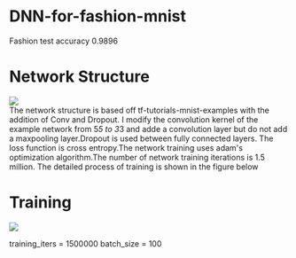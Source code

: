 # DNN-for-fashion-mnist
Fashion test accuracy 0.9896

# Network Structure

![](https://github.com/SrCMpink/HelloWorld/blob/master/DNN-net1.png)  
The network structure is based off tf-tutorials-mnist-examples with the addition of Conv and Dropout. I modify the convolution kernel of the example network from 5*5 to 3*3 and adde a convolution layer but do not add a maxpooling layer.Dropout is used between fully connected layers. The loss function is cross entropy.The network training uses adam's optimization algorithm.The number of network training iterations is 1.5 million.
The detailed process of training is shown in the figure below

# Training 

![](https://github.com/SrCMpink/HelloWorld/blob/master/DNN-net-train.png) 

training_iters = 1500000
batch_size = 100

